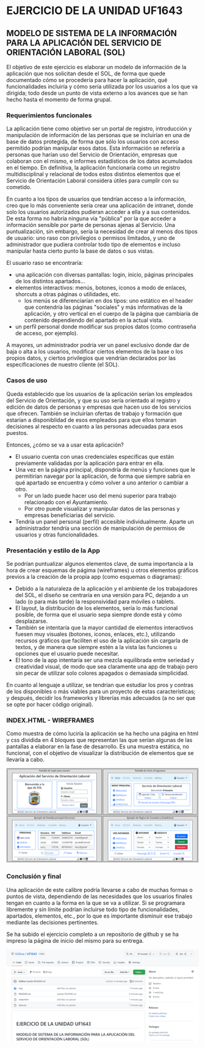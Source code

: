 # EJERCICIO DE LA UNIDAD UF1643

## MODELO DE SISTEMA DE LA INFORMACIÓN PARA LA APLICACIÓN DEL SERVICIO DE ORIENTACIÓN LABORAL (SOL)

El objetivo de este ejercicio es elaborar un modelo de información de la aplicación que nos solicitan desde el SOL, de forma que quede documentado cómo se procedería para hacer la aplicación, qué funcionalidades incluiría y cómo sería utilizada por los usuarios a los que va dirigida; todo desde un punto de vista externo a los avances que se han hecho hasta el momento de forma grupal.

### Requerimientos funcionales

La aplicación tiene como objetivo ser un portal de registro, introducción y manipulación de información de las personas que se incluirían en una de base de datos protegida, de forma que sólo los usuarios con acceso permitido podrían manipular esos datos. Esta información se referiría a personas que harían uso del Servicio de Orientación, empresas que colaboran con el mismo, e informes estadísticos de los datos acumulados en el tiempo. En definitiva, la aplicación funcionaría como un registro multidisciplinal y relacional de todos estos distintos elementos que el Servicio de Orientación Laboral considera útiles para cumplir con su cometido.

En cuanto a los tipos de usuarios que tendrían acceso a la información, creo que lo más conveniente sería crear una aplicación de intranet, donde solo los usuarios autorizados pudieran acceder a ella y a sus contenidos. De esta forma no habría ninguna vía "pública" por la que acceder a información sensible por parte de personas ajenas al Servicio. Una puntualización, sin embargo, sería la necesidad de crear al menos dos tipos de usuario: uno raso con privilegios o permisos limitados, y uno de administrador que pudiera controlar todo tipo de elementos e incluso manipular hasta cierto punto la base de datos o sus vistas.

El usuario raso se encontraría:

- una aplicación con diversas pantallas: login, inicio, páginas principales de los distintos apartados...
- elementos interactivos: menús, botones, iconos a modo de enlaces, shorcuts a otras páginas o utilidades, etc.
  - los menús se diferenciarían en dos tipos: uno estático en el header que contendría las páginas "sociales" y más informativas de la aplicación, y otro vertical en el cuerpo de la página que cambiaría de contenido dependiendo del apartado en la actual vista.
- un perfil personal donde modificar sus propios datos (como contraseña de acceso, por ejemplo).

A mayores, un administrador podría ver un panel exclusivo donde dar de baja o alta a los usuarios, modificar ciertos elementos de la base o los propios datos, y ciertos privilegios que vendrían declarados por las especificaciones de nuestro cliente (el SOL).

### Casos de uso

Queda establecido que los usuarios de la aplicación serían los empleados del Servicio de Orientación, y que su uso sería orientado al registro y edición de datos de personas y empresas que hacen uso de los servicios que ofrecen. También se incluirían ofertas de trabajo y formación que estarían a disponiblidad de esos empleados para que ellos tomaran decisiones al respecto en cuanto a las personas adecuadas para esos puestos.

Entonces, ¿cómo se va a usar esta aplicación?

- El usuario cuenta con unas credenciales específicas que están previamente validadas por la aplicación para entrar en ella.
- Una vez en la página principal, dispondría de menús y funciones que le permitirían navegar por la aplicación, de forma que siempre sabría en qué apartado se encuentra y cómo volver a uno anterior o cambiar a otro.
  - Por un lado puede hacer uso del menú superior para trabajo relacionado con el Ayuntamiento.
  - Por otro puede visualizar y manipular datos de las personas y empresas beneficiarias del servicio.
- Tendría un panel personal (perfil) accesible individualmente. Aparte un administrador tendría una sección de manipulación de permisos de usuarios y otras funcionalidades.

### Presentación y estilo de la App

Se podrían puntualizar algunos elementos clave, de suma importancia a la hora de crear esquemas de págima (wireframes) u otros elementos gráficos previos a la creación de la propia app (como esquemas o diagramas):

- Debido a la naturaleza de la aplicación y el ambiente de los trabajadores del SOL, el diseño se centraría en una versión para PC, dejando a un lado (o para más tarde) la responsividad para móviles o tablets.
- El layout, la distribución de los elementos, sería lo más funcional posible, de forma que el usuario sepa siempre donde está y cómo desplazarse.
- También se intentaría que la mayor cantidad de elementos interactivos fuesen muy visuales (botones, iconos, enlaces, etc.), utilizando recursos gráficos que faciliten el uso de la aplicación sin cargarla de textos, y de manera que siempre estén a la vista las funciones u opciones que el usuario puede necesitar.
- El tono de la app intentaría ser una mezcla equilibrada entre seriedad y creatividad visual, de modo que sea claramente una app de trabajo pero sin pecar de utilizar solo colores apagados o demasiada simplicidad.

En cuanto al lenguaje a utilizar, se tendrían que estudiar los pros y contras de los disponibles o más viables para un proyecto de estas características; y después, decidir los frameworks y librerías más adecuados (a no ser que se opte por hacer código original).

### INDEX.HTML - WIREFRAMES

Como muestra de cómo luciría la aplicación se ha hecho una página en html y css dividida en 4 bloques que representan las que serían algunas de las pantallas a elaborar en la fase de desarrollo. Es una muestra estática, no funcional, con el objetivo de visualizar la distribución de elementos que se llevaría a cabo.

![index](img/index.png)

### Conclusión y final

Una aplicación de este calibre podría llevarse a cabo de muchas formas o puntos de vista, dependiendo de las necesidades que los usuarios finales tengan en cuanto a la forma en la que se va a utilizar. Si se programara libremente y sin límite podrían incluirse todo tipo de funcionalidades, apartados, elementos, etc., por lo que es importante disminuir ese trabajo mediante las decisiones pertinentes.

Se ha subido el ejercicio completo a un repositorio de github y se ha impreso la página de inicio del mismo para su entrega.

![github](img/github.png)

